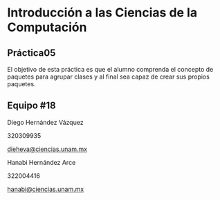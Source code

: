 # Introducción a las Ciencias de la Computación
## Práctica05
El objetivo de esta práctica es que el alumno comprenda el concepto de paquetes para agrupar
clases y al final sea capaz de crear sus propios paquetes.
## Equipo #18
Diego Hernández Vázquez

320309935

dieheva@ciencias.unam.mx

Hanabi Hernández Arce

322004416

hanabi@ciencias.unam.mx
